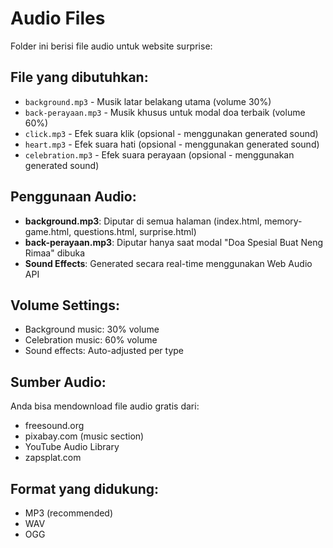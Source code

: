 # Audio Files

Folder ini berisi file audio untuk website surprise:

## File yang dibutuhkan:
- `background.mp3` - Musik latar belakang utama (volume 30%)
- `back-perayaan.mp3` - Musik khusus untuk modal doa terbaik (volume 60%)
- `click.mp3` - Efek suara klik (opsional - menggunakan generated sound)
- `heart.mp3` - Efek suara hati (opsional - menggunakan generated sound)
- `celebration.mp3` - Efek suara perayaan (opsional - menggunakan generated sound)

## Penggunaan Audio:
- **background.mp3**: Diputar di semua halaman (index.html, memory-game.html, questions.html, surprise.html)
- **back-perayaan.mp3**: Diputar hanya saat modal "Doa Spesial Buat Neng Rimaa" dibuka
- **Sound Effects**: Generated secara real-time menggunakan Web Audio API

## Volume Settings:
- Background music: 30% volume
- Celebration music: 60% volume
- Sound effects: Auto-adjusted per type

## Sumber Audio:
Anda bisa mendownload file audio gratis dari:
- freesound.org
- pixabay.com (music section)
- YouTube Audio Library
- zapsplat.com

## Format yang didukung:
- MP3 (recommended)
- WAV
- OGG
